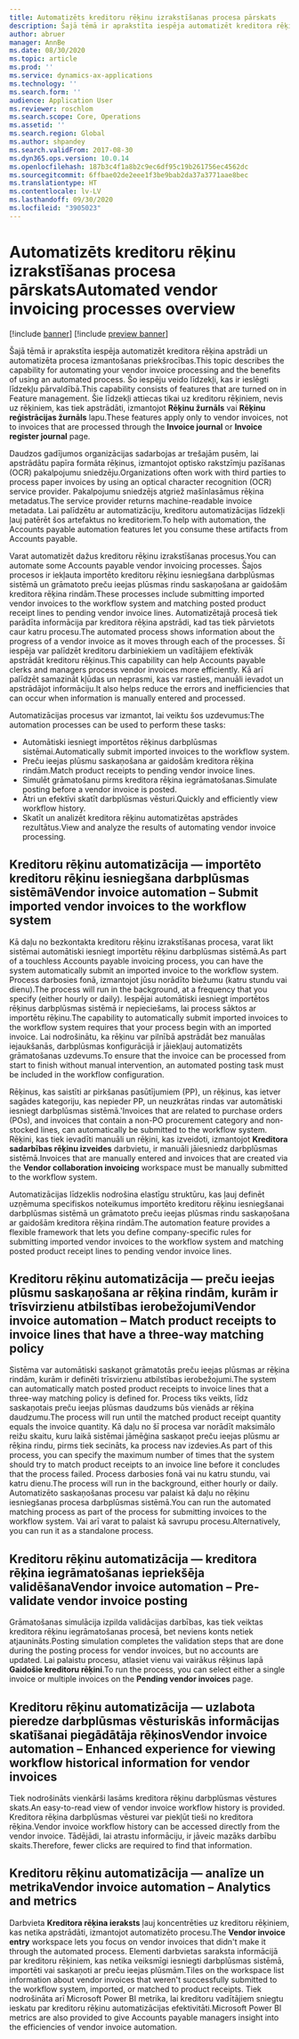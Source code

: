 ```yaml
---
title: Automatizēts kreditoru rēķinu izrakstīšanas procesa pārskats
description: Šajā tēmā ir aprakstīta iespēja automatizēt kreditora rēķina apstrādi un automatizēta procesa izmantošanas priekšrocības.
author: abruer
manager: AnnBe
ms.date: 08/30/2020
ms.topic: article
ms.prod: ''
ms.service: dynamics-ax-applications
ms.technology: ''
ms.search.form: ''
audience: Application User
ms.reviewer: roschlom
ms.search.scope: Core, Operations
ms.assetid: ''
ms.search.region: Global
ms.author: shpandey
ms.search.validFrom: 2017-08-30
ms.dyn365.ops.version: 10.0.14
ms.openlocfilehash: 187b3c4f1a8b2c9ec6df95c19b261756ec4562dc
ms.sourcegitcommit: 6ffbae02de2eee1f3be9bab2da37a3771aae8bec
ms.translationtype: HT
ms.contentlocale: lv-LV
ms.lasthandoff: 09/30/2020
ms.locfileid: "3905023"
---
```

# <a name="automated-vendor-invoicing-processes-overview"></a><span data-ttu-id="0501f-103">Automatizēts kreditoru rēķinu izrakstīšanas procesa pārskats</span><span class="sxs-lookup"><span data-stu-id="0501f-103">Automated vendor invoicing processes overview</span></span>

[!include [banner](../includes/banner.md)]
[!include [preview banner](../includes/preview-banner.md)]

<span data-ttu-id="0501f-104">Šajā tēmā ir aprakstīta iespēja automatizēt kreditora rēķina apstrādi un automatizēta procesa izmantošanas priekšrocības.</span><span class="sxs-lookup"><span data-stu-id="0501f-104">This topic describes the capability for automating your vendor invoice processing and the benefits of using an automated process.</span></span> <span data-ttu-id="0501f-105">Šo iespēju veido līdzekļi, kas ir ieslēgti līdzekļu pārvaldībā.</span><span class="sxs-lookup"><span data-stu-id="0501f-105">This capability consists of features that are turned on in Feature management.</span></span> <span data-ttu-id="0501f-106">Šie līdzekļi attiecas tikai uz kreditoru rēķiniem, nevis uz rēķiniem, kas tiek apstrādāti, izmantojot **Rēķinu žurnāls** vai **Rēķinu reģistrācijas žurnāls** lapu.</span><span class="sxs-lookup"><span data-stu-id="0501f-106">These features apply only to vendor invoices, not to invoices that are processed through the **Invoice journal** or **Invoice register journal** page.</span></span>

<span data-ttu-id="0501f-107">Daudzos gadījumos organizācijas sadarbojas ar trešajām pusēm, lai apstrādātu papīra formāta rēķinus, izmantojot optisko rakstzīmju pazīšanas (OCR) pakalpojumu sniedzēju.</span><span class="sxs-lookup"><span data-stu-id="0501f-107">Organizations often work with third parties to process paper invoices by using an optical character recognition (OCR) service provider.</span></span> <span data-ttu-id="0501f-108">Pakalpojumu sniedzējs atgriež mašīnlasāmus rēķina metadatus.</span><span class="sxs-lookup"><span data-stu-id="0501f-108">The service provider returns machine-readable invoice metadata.</span></span> <span data-ttu-id="0501f-109">Lai palīdzētu ar automatizāciju, kreditoru automatizācijas līdzekļi ļauj patērēt šos artefaktus no kreditoriem.</span><span class="sxs-lookup"><span data-stu-id="0501f-109">To help with automation, the Accounts payable automation features let you consume these artifacts from Accounts payable.</span></span>

<span data-ttu-id="0501f-110">Varat automatizēt dažus kreditoru rēķinu izrakstīšanas procesus.</span><span class="sxs-lookup"><span data-stu-id="0501f-110">You can automate some Accounts payable vendor invoicing processes.</span></span> <span data-ttu-id="0501f-111">Šajos procesos ir iekļauta importēto kreditoru rēķinu iesniegšana darbplūsmas sistēmā un grāmatoto preču ieejas plūsmas rindu saskaņošana ar gaidošām kreditora rēķina rindām.</span><span class="sxs-lookup"><span data-stu-id="0501f-111">These processes include submitting imported vendor invoices to the workflow system and matching posted product receipt lines to pending vendor invoice lines.</span></span> <span data-ttu-id="0501f-112">Automatizētajā procesā tiek parādīta informācija par kreditora rēķina apstrādi, kad tas tiek pārvietots caur katru procesu.</span><span class="sxs-lookup"><span data-stu-id="0501f-112">The automated process shows information about the progress of a vendor invoice as it moves through each of the processes.</span></span> <span data-ttu-id="0501f-113">Šī iespēja var palīdzēt kreditoru darbiniekiem un vadītājiem efektīvāk apstrādāt kreditoru rēķinus.</span><span class="sxs-lookup"><span data-stu-id="0501f-113">This capability can help Accounts payable clerks and managers process vendor invoices more efficiently.</span></span> <span data-ttu-id="0501f-114">Kā arī palīdzēt samazināt kļūdas un neprasmi, kas var rasties, manuāli ievadot un apstrādājot informāciju.</span><span class="sxs-lookup"><span data-stu-id="0501f-114">It also helps reduce the errors and inefficiencies that can occur when information is manually entered and processed.</span></span>

<span data-ttu-id="0501f-115">Automatizācijas procesus var izmantot, lai veiktu šos uzdevumus:</span><span class="sxs-lookup"><span data-stu-id="0501f-115">The automation processes can be used to perform these tasks:</span></span>

- <span data-ttu-id="0501f-116">Automātiski iesniegt importētos rēķinus darbplūsmas sistēmai.</span><span class="sxs-lookup"><span data-stu-id="0501f-116">Automatically submit imported invoices to the workflow system.</span></span>
- <span data-ttu-id="0501f-117">Preču ieejas plūsmu saskaņošana ar gaidošām kreditora rēķina rindām.</span><span class="sxs-lookup"><span data-stu-id="0501f-117">Match product receipts to pending vendor invoice lines.</span></span>
- <span data-ttu-id="0501f-118">Simulēt grāmatošanu pirms kreditora rēķina iegrāmatošanas.</span><span class="sxs-lookup"><span data-stu-id="0501f-118">Simulate posting before a vendor invoice is posted.</span></span>
- <span data-ttu-id="0501f-119">Ātri un efektīvi skatīt darbplūsmas vēsturi.</span><span class="sxs-lookup"><span data-stu-id="0501f-119">Quickly and efficiently view workflow history.</span></span>
- <span data-ttu-id="0501f-120">Skatīt un analizēt kreditora rēķinu automatizētas apstrādes rezultātus.</span><span class="sxs-lookup"><span data-stu-id="0501f-120">View and analyze the results of automating vendor invoice processing.</span></span>

## <a name="vendor-invoice-automation--submit-imported-vendor-invoices-to-the-workflow-system"></a><span data-ttu-id="0501f-121">Kreditoru rēķinu automatizācija — importēto kreditoru rēķinu iesniegšana darbplūsmas sistēmā</span><span class="sxs-lookup"><span data-stu-id="0501f-121">Vendor invoice automation – Submit imported vendor invoices to the workflow system</span></span>

<span data-ttu-id="0501f-122">Kā daļu no bezkontakta kreditoru rēķinu izrakstīšanas procesa, varat likt sistēmai automātiski iesniegt importētu rēķinu darbplūsmas sistēmā.</span><span class="sxs-lookup"><span data-stu-id="0501f-122">As part of a touchless Accounts payable invoicing process, you can have the system automatically submit an imported invoice to the workflow system.</span></span> <span data-ttu-id="0501f-123">Process darbosies fonā, izmantojot jūsu norādīto biežumu (katru stundu vai dienu).</span><span class="sxs-lookup"><span data-stu-id="0501f-123">The process will run in the background, at a frequency that you specify (either hourly or daily).</span></span> <span data-ttu-id="0501f-124">Iespējai automātiski iesniegt importētos rēķinus darbplūsmas sistēmā ir nepieciešams, lai process sāktos ar importētu rēķinu.</span><span class="sxs-lookup"><span data-stu-id="0501f-124">The capability to automatically submit imported invoices to the workflow system requires that your process begin with an imported invoice.</span></span> <span data-ttu-id="0501f-125">Lai nodrošinātu, ka rēķinu var pilnībā apstrādāt bez manuālas iejaukšanās, darbplūsmas konfigurācijā ir jāiekļauj automatizēts grāmatošanas uzdevums.</span><span class="sxs-lookup"><span data-stu-id="0501f-125">To ensure that the invoice can be processed from start to finish without manual intervention, an automated posting task must be included in the workflow configuration.</span></span>

<span data-ttu-id="0501f-126">Rēķinus, kas saistīti ar pirkšanas pasūtījumiem (PP), un rēķinus, kas ietver sagādes kategoriju, kas nepieder PP, un neuzkrātas rindas var automātiski iesniegt darbplūsmas sistēmā.</span><span class="sxs-lookup"><span data-stu-id="0501f-126">'Invoices that are related to purchase orders (POs), and invoices that contain a non-PO procurement category and non-stocked lines, can automatically be submitted to the workflow system.</span></span> <span data-ttu-id="0501f-127">Rēķini, kas tiek ievadīti manuāli un rēķini, kas izveidoti, izmantojot **Kreditora sadarbības rēķinu izveides** darbvietu, ir manuāli jāiesniedz darbplūsmas sistēmā.</span><span class="sxs-lookup"><span data-stu-id="0501f-127">Invoices that are manually entered and invoices that are created via the **Vendor collaboration invoicing** workspace must be manually submitted to the workflow system.</span></span>

<span data-ttu-id="0501f-128">Automatizācijas līdzeklis nodrošina elastīgu struktūru, kas ļauj definēt uzņēmuma specifiskos noteikumus importēto kreditoru rēķinu iesniegšanai darbplūsmas sistēmā un grāmatoto preču ieejas plūsmas rindu saskaņošana ar gaidošām kreditora rēķina rindām.</span><span class="sxs-lookup"><span data-stu-id="0501f-128">The automation feature provides a flexible framework that lets you define company-specific rules for submitting imported vendor invoices to the workflow system and matching posted product receipt lines to pending vendor invoice lines.</span></span>

## <a name="vendor-invoice-automation--match-product-receipts-to-invoice-lines-that-have-a-three-way-matching-policy"></a><span data-ttu-id="0501f-129">Kreditoru rēķinu automatizācija — preču ieejas plūsmu saskaņošana ar rēķina rindām, kurām ir trīsvirzienu atbilstības ierobežojumi</span><span class="sxs-lookup"><span data-stu-id="0501f-129">Vendor invoice automation – Match product receipts to invoice lines that have a three-way matching policy</span></span>

<span data-ttu-id="0501f-130">Sistēma var automātiski saskaņot grāmatotās preču ieejas plūsmas ar rēķina rindām, kurām ir definēti trīsvirzienu atbilstības ierobežojumi.</span><span class="sxs-lookup"><span data-stu-id="0501f-130">The system can automatically match posted product receipts to invoice lines that a three-way matching policy is defined for.</span></span> <span data-ttu-id="0501f-131">Process tiks veikts, līdz saskaņotais preču ieejas plūsmas daudzums būs vienāds ar rēķina daudzumu.</span><span class="sxs-lookup"><span data-stu-id="0501f-131">The process will run until the matched product receipt quantity equals the invoice quantity.</span></span> <span data-ttu-id="0501f-132">Kā daļu no šī procesa var norādīt maksimālo reižu skaitu, kuru laikā sistēmai jāmēģina saskaņot preču ieejas plūsmu ar rēķina rindu, pirms tiek secināts, ka process nav izdevies.</span><span class="sxs-lookup"><span data-stu-id="0501f-132">As part of this process, you can specify the maximum number of times that the system should try to match product receipts to an invoice line before it concludes that the process failed.</span></span> <span data-ttu-id="0501f-133">Process darbosies fonā vai nu katru stundu, vai katru dienu.</span><span class="sxs-lookup"><span data-stu-id="0501f-133">The process will run in the background, either hourly or daily.</span></span> <span data-ttu-id="0501f-134">Automatizēto saskaņošanas procesu var palaist kā daļu no rēķinu iesniegšanas procesa darbplūsmas sistēmā.</span><span class="sxs-lookup"><span data-stu-id="0501f-134">You can run the automated matching process as part of the process for submitting invoices to the workflow system.</span></span> <span data-ttu-id="0501f-135">Vai arī varat to palaist kā savrupu procesu.</span><span class="sxs-lookup"><span data-stu-id="0501f-135">Alternatively, you can run it as a standalone process.</span></span>

## <a name="vendor-invoice-automation--pre-validate-vendor-invoice-posting"></a><span data-ttu-id="0501f-136">Kreditoru rēķinu automatizācija — kreditora rēķina iegrāmatošanas iepriekšēja validēšana</span><span class="sxs-lookup"><span data-stu-id="0501f-136">Vendor invoice automation – Pre-validate vendor invoice posting</span></span>

<span data-ttu-id="0501f-137">Grāmatošanas simulācija izpilda validācijas darbības, kas tiek veiktas kreditora rēķinu iegrāmatošanas procesā, bet neviens konts netiek atjaunināts.</span><span class="sxs-lookup"><span data-stu-id="0501f-137">Posting simulation completes the validation steps that are done during the posting process for vendor invoices, but no accounts are updated.</span></span> <span data-ttu-id="0501f-138">Lai palaistu procesu, atlasiet vienu vai vairākus rēķinus lapā **Gaidošie kreditoru rēķini**.</span><span class="sxs-lookup"><span data-stu-id="0501f-138">To run the process, you can select either a single invoice or multiple invoices on the **Pending vendor invoices** page.</span></span>

## <a name="vendor-invoice-automation--enhanced-experience-for-viewing-workflow-historical-information-for-vendor-invoices"></a><span data-ttu-id="0501f-139">Kreditoru rēķinu automatizācija — uzlabota pieredze darbplūsmas vēsturiskās informācijas skatīšanai piegādātāja rēķinos</span><span class="sxs-lookup"><span data-stu-id="0501f-139">Vendor invoice automation – Enhanced experience for viewing workflow historical information for vendor invoices</span></span>

<span data-ttu-id="0501f-140">Tiek nodrošināts vienkārši lasāms kreditora rēķinu darbplūsmas vēstures skats.</span><span class="sxs-lookup"><span data-stu-id="0501f-140">An easy-to-read view of vendor invoice workflow history is provided.</span></span> <span data-ttu-id="0501f-141">Kreditora rēķina darbplūsmas vēsturei var piekļūt tieši no kreditora rēķina.</span><span class="sxs-lookup"><span data-stu-id="0501f-141">Vendor invoice workflow history can be accessed directly from the vendor invoice.</span></span> <span data-ttu-id="0501f-142">Tādējādi, lai atrastu informāciju, ir jāveic mazāks darbību skaits.</span><span class="sxs-lookup"><span data-stu-id="0501f-142">Therefore, fewer clicks are required to find that information.</span></span>

## <a name="vendor-invoice-automation--analytics-and-metrics"></a><span data-ttu-id="0501f-143">Kreditoru rēķinu automatizācija — analīze un metrika</span><span class="sxs-lookup"><span data-stu-id="0501f-143">Vendor invoice automation – Analytics and metrics</span></span>

<span data-ttu-id="0501f-144">Darbvieta **Kreditora rēķina ieraksts** ļauj koncentrēties uz kreditoru rēķiniem, kas netika apstrādāti, izmantojot automatizēto procesu.</span><span class="sxs-lookup"><span data-stu-id="0501f-144">The **Vendor invoice entry** workspace lets you focus on vendor invoices that didn't make it through the automated process.</span></span> <span data-ttu-id="0501f-145">Elementi darbvietas saraksta informācijā par kreditoru rēķiniem, kas netika veiksmīgi iesniegti darbplūsmas sistēmā, importēti vai saskaņoti ar preču ieejas plūsmām.</span><span class="sxs-lookup"><span data-stu-id="0501f-145">Tiles on the workspace list information about vendor invoices that weren't successfully submitted to the workflow system, imported, or matched to product receipts.</span></span> <span data-ttu-id="0501f-146">Tiek nodrošināta arī Microsoft Power BI metrika, lai kreditoru vadītājiem sniegtu ieskatu par kreditoru rēķinu automatizācijas efektivitāti.</span><span class="sxs-lookup"><span data-stu-id="0501f-146">Microsoft Power BI metrics are also provided to give Accounts payable managers insight into the efficiencies of vendor invoice automation.</span></span>
